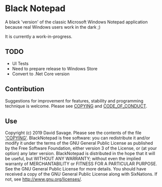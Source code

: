 # Black Notepad

A black 'version' of the classic Microsoft Windows Notepad application because real Windows users work in the dark ;)

It is currently a work-in-progress.

## TODO

* UI Tests
* Need to prepare release to Windows Store
* Convert to .Net Core version

## Contribution

Suggestions for improvement for features, stability and programming technique is welcome. Please see [COPYING](COPYING) and [CODE_OF_CONDUCT](CODE_OF_CONDUCT.md).

## Use

Copyright (c) 2019 David Savage. Please see the contents of the file ['COPYING'](COPYING).
BlackNotepad is free software: you can redistribute it and/or modify it under the terms of the GNU General Public License as published by the Free Software Foundation, either version 3 of the License, or (at your option) any later version.
BlackNotepad is distributed in the hope that it will be useful, but WITHOUT ANY WARRANTY; without even the implied warranty of MERCHANTABILITY or FITNESS FOR A PARTICULAR PURPOSE. See the GNU General Public License for more details.
You should have received a copy of the GNU General Public License along with SixNations. If not, see http://www.gnu.org/licenses/.
